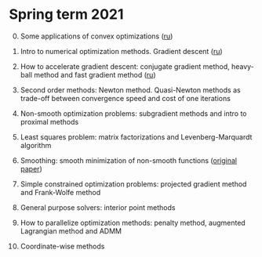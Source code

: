 # Spring term 2021

0. Some applications of convex optimizations ([ru](../preliminaries/demos/demos.ipynb))

1. Intro to numerical optimization methods. Gradient descent ([ru](./intro_gd.ipynb))

2. How to accelerate gradient descent: conjugate gradient method, heavy-ball method and fast gradient method ([ru](./acc_grad.ipynb))

3. Second order methods: Newton method. Quasi-Newton methods as trade-off between convergence speed and cost of one iterations

4. Non-smooth optimization problems: subgradient methods and intro to proximal methods

5. Least squares problem: matrix factorizations and Levenberg-Marquardt algorithm

6. Smoothing: smooth minimization of non-smooth functions ([original paper](https://link.springer.com/article/10.1007/s10107-004-0552-5)) 

7. Simple constrained optimization problems: projected gradient method and Frank-Wolfe method

8. General purpose solvers: interior point methods

9. How to parallelize optimization methods: penalty method, augmented Lagrangian method and ADMM

10. Coordinate-wise methods
